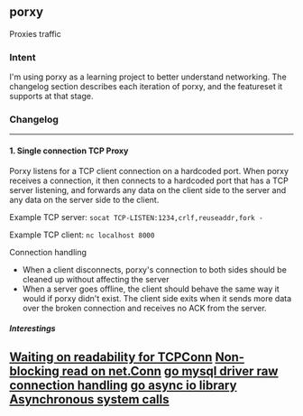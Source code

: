 porxy
---
Proxies traffic

### Intent
I'm using porxy as a learning project to better understand networking. The
changelog section describes each iteration of porxy, and the featureset it
supports at that stage.

### Changelog
---
#### 1. Single connection TCP Proxy
Porxy listens for a TCP client connection on a hardcoded port. When porxy receives a
connection, it then connects to a hardcoded port that has a TCP server listening,
and forwards any data on the client side to the server and any data on the
server side to the client.

Example TCP server:
`socat TCP-LISTEN:1234,crlf,reuseaddr,fork -`

Example TCP client:
`nc localhost 8000`

Connection handling
* When a client disconnects, porxy's connection to both sides should be cleaned up
  without affecting the server
* When a server goes offline, the client should behave the same way it would if
  porxy didn't exist. The client side exits when it sends more data over the
  broken connection and receives no ACK from the server.

##### Interestings
[Waiting on readability for TCPConn](https://github.com/golang/go/issues/15735#issuecomment-266574151)
[Non-blocking read on net.Conn](https://github.com/golang/go/issues/36973)
[go mysql driver raw connection handling](https://github.com/go-sql-driver/mysql/blob/master/conncheck.go)
[go async io library](https://github.com/xtaci/gaio)
[Asynchronous system calls](https://thenewstack.io/how-io_uring-and-ebpf-will-revolutionize-programming-in-linux/)
---

